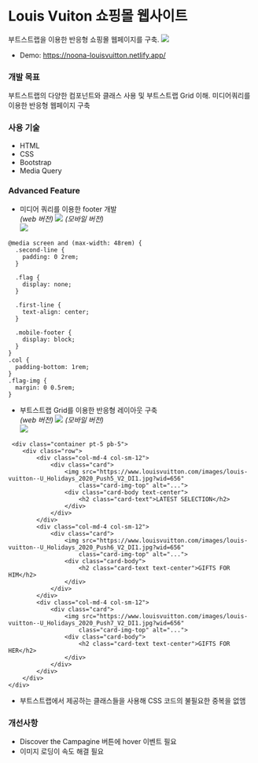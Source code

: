 # Louis Vuiton 쇼핑몰 웹사이트 
부트스트랩을 이용한 반응형 쇼핑몰 웹페이지를 구축. 
![](https://i.imgur.com/5Tb5RzN.jpg)

* Demo: https://noona-louisvuitton.netlify.app/

### 개발 목표 
부트스트랩의 다양한 컴포넌트와 클래스 사용 및 부트스트랩 Grid 이해. 미디어쿼리를 이용한 반응형 웹페이지 구축
### 사용 기술
* HTML
* CSS
* Bootstrap
* Media Query
### Advanced Feature
* 미디어 쿼리를 이용한 footer 개발 <br>
 _(web 버전)_
![](https://i.imgur.com/4uqRyU0.png)
 _(모바일 버전)_ <br>
![](https://i.imgur.com/Clb1bdW.png)
```css=
@media screen and (max-width: 48rem) {
  .second-line {
    padding: 0 2rem;
  }

  .flag {
    display: none;
  }

  .first-line {
    text-align: center;
  }

  .mobile-footer {
    display: block;
  }
}
.col {
  padding-bottom: 1rem;
}
.flag-img {
  margin: 0 0.5rem;
}
```
* 부트스트랩 Grid를 이용한 반응형 레이아웃 구축<br>
 _(web 버전)_
![](https://i.imgur.com/Z8VL6OC.png)
 _(모바일 버전)_ <br>
![](https://i.imgur.com/xHGAWlc.png)
```html=
 <div class="container pt-5 pb-5">
    <div class="row"> 
        <div class="col-md-4 col-sm-12">
            <div class="card">
                <img src="https://www.louisvuitton.com/images/louis-vuitton--U_Holidays_2020_Push5_V2_DI1.jpg?wid=656"
                    class="card-img-top" alt="...">
                <div class="card-body text-center">
                    <h2 class="card-text">LATEST SELECTION</h2>
                </div>
            </div> 
        </div>
        <div class="col-md-4 col-sm-12">
            <div class="card">
                <img src="https://www.louisvuitton.com/images/louis-vuitton--U_Holidays_2020_Push6_V2_DI1.jpg?wid=656"
                    class="card-img-top" alt="...">
                <div class="card-body">
                    <h2 class="card-text text-center">GIFTS FOR HIM</h2>
                </div>
            </div>
        </div>
        <div class="col-md-4 col-sm-12">
            <div class="card">
                <img src="https://www.louisvuitton.com/images/louis-vuitton--U_Holidays_2020_Push7_V2_DI1.jpg?wid=656"
                    class="card-img-top" alt="...">
                <div class="card-body">
                    <h2 class="card-text text-center">GIFTS FOR HER</h2>
                </div>
            </div>
        </div>
    </div>
</div>
```

* 부트스트랩에서 제공하는 클래스들을 사용해 CSS 코드의 불필요한 중복을 없앰


### 개선사항
* Discover the Campagine 버튼에 hover 이벤트 필요
* 이미지 로딩이 속도 해결 필요



